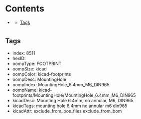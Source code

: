 



Contents
========

* [](#)
	* [Tags](#tags)

# 

## Tags

- index: 8511
- hexID: 
- oompType: FOOTPRINT
- oompSize: kicad
- oompColor: kicad-footprints
- oompDesc: MountingHole
- oompIndex: MountingHole_6.4mm_M6_DIN965
- oompName: kicad-footprints/MountingHole/MountingHole_6.4mm_M6_DIN965
- kicadDesc: Mounting Hole 6.4mm, no annular, M6, DIN965
- kicadTags: mounting hole 6.4mm no annular m6 din965
- kicadAttr: exclude_from_pos_files exclude_from_bom

